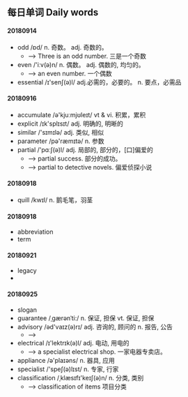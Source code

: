 ## 每日单词 Daily words


#### 20180914
  - odd   /ɒd/        n. 奇数。  adj. 奇数的。   
    + --> Three is an odd number. 三是一个奇数
  - even  /'iːv(ə)n/  n. 偶数。  adj. 偶数的, 均匀的。
    + --> an even number. 一个偶数  
  - essential /ɪ'senʃ(ə)l/  adj.必需的，必要的。 n. 要点，必需品 
    
#### 20180916
  - accumulate /ə'kjuːmjʊleɪt/   vt & vi. 积累，累积
  - explicit   /ɪk'splɪsɪt/      adj. 明确的, 明晰的
  - similar    /'sɪmɪlə/         adj. 类似, 相似
  - parameter  /pə'ræmɪtə/       n. 参数
  - partial    /'pɑːʃ(ə)l/       adj. 局部的, 部分的，[口]偏爱的
    + --> partial success. 部分的成功。
    + --> partial to detective novels. 偏爱侦探小说
    
#### 20180918
  - quill /kwɪl/    n. 鹅毛笔，羽茎
  
#### 20180918 
  - abbreviation
  - term
  
#### 20180921
  - legacy
  - 
  
#### 20180925
  - slogan  
  - guarantee  /ˌgærənˈti:/    n. 保证, 担保   vt. 保证, 担保 
  - advisory   /əd'vaɪz(ə)rɪ/  adj. 咨询的, 顾问的  n. 报告, 公告
    + --> 
  - electrical /ɪ'lektrɪk(ə)l/ adj. 电动, 用电的
    + --> a specialist electrical shop. 一家电器专卖店。
  - appliance  /ə'plaɪəns/   n. 器具, 应用
  - specialist /'speʃ(ə)lɪst/ n. 专家, 行家 
  - classification  /ˌklæsɪfɪ'keɪʃ(ə)n/  n. 分类, 类别
    + --> classification of items 项目分类
  
  